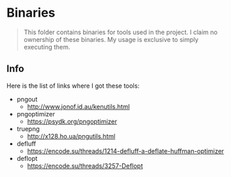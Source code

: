 # Binaries

> This folder contains binaries for tools used in the project.
> I claim no ownership of these binaries.
> My usage is exclusive to simply executing them.

## Info

Here is the list of links where I got these tools:

- pngout
  - <http://www.jonof.id.au/kenutils.html>
- pngoptimizer
  - <https://psydk.org/pngoptimizer>
- truepng
  - <http://x128.ho.ua/pngutils.html>
- defluff
  - <https://encode.su/threads/1214-defluff-a-deflate-huffman-optimizer>
- deflopt
  - <https://encode.su/threads/3257-Deflopt>
